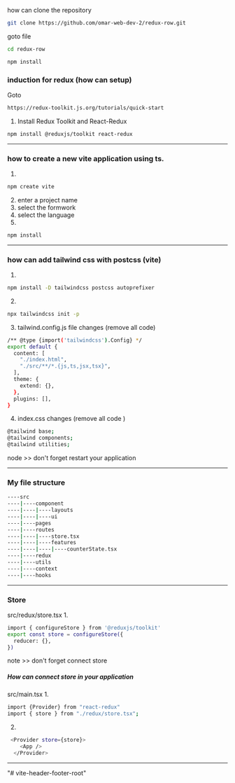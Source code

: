 

how can clone the repository
```bash
git clone https://github.com/omar-web-dev-2/redux-row.git
```
goto file 
```bash
cd redux-row
```
```bash 
npm install
```
### induction for redux (how can setup)
Goto 
```bash 
https://redux-toolkit.js.org/tutorials/quick-start
```
1. Install Redux Toolkit and React-Redux
```bash 
npm install @reduxjs/toolkit react-redux
```



------------------------------------------------------------
### how to create a new vite application using ts.
1.
```bash 
npm create vite 
```
2. enter a project name 
3. select the formwork 
4. select the language
5. 
```bash 
npm install
```
----------------------------------------------------------------
### how can add tailwind css with postcss (vite)
1. 
```bash
npm install -D tailwindcss postcss autoprefixer
```
2. 
```bash 
npx tailwindcss init -p
``` 
3. tailwind.config.js file changes (remove all code)
```bash 
/** @type {import('tailwindcss').Config} */
export default {
  content: [
    "./index.html",
    "./src/**/*.{js,ts,jsx,tsx}",
  ],
  theme: {
    extend: {},
  },
  plugins: [],
}
``` 
4. index.css changes (remove all code )
```bash 
@tailwind base;
@tailwind components;
@tailwind utilities;
```
node >> don't forget restart your application

----------------------------------------------------------------
### My file structure
```bash 
----src
----|----component
----|----|----layouts
----|----|----ui
----|----pages
----|----routes
----|----|----store.tsx
----|----|----features
----|----|----|----counterState.tsx
----|----redux
----|----utils
----|----context
----|----hooks
```
----------------------------------------------------------------
### Store 
src/redux/store.tsx 
1.  
```bash
import { configureStore } from '@reduxjs/toolkit'
export const store = configureStore({
  reducer: {},
})
```
note >> don't forget connect store
##### How can connect store in your application
src/main.tsx
1. 
```bash 
import {Provider} from "react-redux"
import { store } from "./redux/store.tsx";
```
2. 
```bash 
 <Provider store={store}>
    <App />
  </Provider>
```
----------------------------------------------------------------
"# vite-header-footer-root" 
